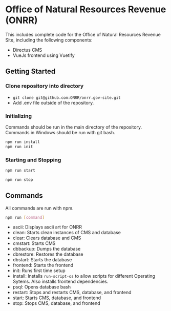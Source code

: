 # Office of Natural Resources Revenue (ONRR)

This includes complete code for the Office of Natural Resources Revenue Site, including the following components:
- Directus CMS 
- VueJs frontend using Vuetify

## Getting Started

### Clone repository into directory
- ```git clone git@github.com:ONRR/onrr.gov-site.git```
- Add .env file outside of the repository.

### Initializing
Commands should be run in the main directory of the repository. Commands in Windows should be run with git bash.
```bash
npm run install
npm run init
```
### Starting and Stopping
```bash
npm run start
```
```bash
npm run stop
```
## Commands
All commands are run with npm.
```bash 
npm run [command]
```
- ascii: Displays ascii art for ONRR
- clean: Starts clean instances of CMS and database
- clear: Clears database and CMS
- cmstart: Starts CMS
- dbbackup: Dumps the database
- dbrestore: Restores the database
- dbstart: Starts the database
- frontend: Starts the frontend
- init: Runs first time setup
- install: Installs ```run-script-os``` to allow scripts for different Operating Sytems. Also installs frontend dependencies.
- psql: Opens database bash
- restart: Stops and restarts CMS, database, and frontend
- start: Starts CMS, database, and frontend
- stop: Stops CMS, database, and frontend